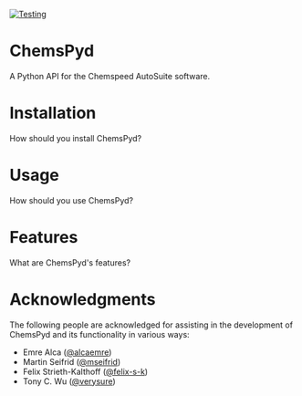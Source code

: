 [![Testing](https://github.com/aspuru-guzik-group/chemspyd/actions/workflows/test.yml/badge.svg)](https://github.com/aspuru-guzik-group/chemspyd/actions/workflows/test.yml)

# ChemsPyd
A Python API for the Chemspeed AutoSuite software.

# Installation
How should you install ChemsPyd?

# Usage
How should you use ChemsPyd?

# Features
What are ChemsPyd's features?

# Acknowledgments

The following people are acknowledged for assisting in the development of ChemsPyd and its functionality in various ways:
- Emre Alca ([@alcaemre](https://github.com/alcaemre))
- Martin Seifrid ([@mseifrid](https://github.com/mseifrid))
- Felix Strieth-Kalthoff ([@felix-s-k](https://github.com/felix-s-k))
- Tony C. Wu ([@verysure](https://github.com/verysure))
